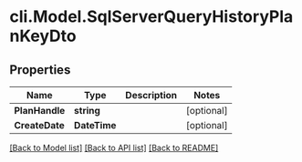 # cli.Model.SqlServerQueryHistoryPlanKeyDto

## Properties

Name | Type | Description | Notes
------------ | ------------- | ------------- | -------------
**PlanHandle** | **string** |  | [optional] 
**CreateDate** | **DateTime** |  | [optional] 

[[Back to Model list]](../README.md#documentation-for-models) [[Back to API list]](../README.md#documentation-for-api-endpoints) [[Back to README]](../README.md)

